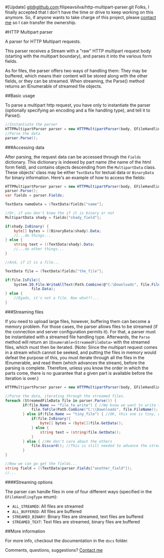 ﻿#[Update]
git@github.com:filipeavsilva/http-multipart-parser.git
Folks, I finally accepted that I don't have the time or drive to keep working on
this anymore.
So, if anyone wants to take charge of this project, please [contact
me](mailto:%66%69%6c%69%70%65%2e%61%76%2e%73%69%6c%76%61%40%67%6d%61%69%6c%2e%63%6f%6d?subject=Http%20Multipart%20Parser
		"contact me") so I can transfer the ownership.

#HTTP Multipart parser

A parser for  HTTP Multipart requests.

This parser receives a Stream with a "raw" HTTP multipart request body (starting
with the multipart boundary), and parses it into the various form fields.

As for files, the parser offers two ways of handling them: They may be
buffered, which means their content will be stored along with the other
fields, or they can be streamed. When streaming, the Parse() method returns an
IEnumerable of streamed file objects.

##Basic usage

To parse a multipart http request, you have only to instantiate the parser
(optionally specifying an encoding and a file handling type), and tell it to
Parse().

```c#
//Instantiate the parser
HTTPMultipartParser parser = new HTTPMultipartParser(body, EFileHandlingType.ALL_BUFFERED);
//Parse the data
parser.Parse();
```
###Accessing data

After parsing, the request data can be accessed through the `Fields` dictionary.
This dictionary is indexed by part name (the name of the html form field), and
contains objects descending from the `MultipartData` class. These objects' class
may be either `TextData` for textual data or `BinaryData` for binary information.
Here's an example of how to access the fields:

```c#
HTTPMultipartParser parser = new HTTPMultipartParser(body, EFileHandlingType.ALL_BUFFERED);
parser.Parse();
var fields = parser.Fields;

TextData nameData = (TextData)fields["name"];

//Or, if you don't know the if it is binary or not
MultipartData shady = fields["shady_field"];

if(shady.IsBinary) {
	byte[] bytes = ((BinaryData)shady).Data;
	//...do things...
} else {
	string text = ((TextData)shady).Data;
	//...do other things...
}

//And, if it is a file...

TextData file = (TextData)fields["the_file"];

if(file.IsFile){
	System.IO.File.WriteAllText(Path.Combine(@"C:\Downloads", file.FileName),
			file.Data);
} else {
	//Egads, it's not a file. Now what?!...
}

```

###Streaming files

If you need to upload large files, however, buffering them can become a memory
problem. For those cases, the parser allows files to be streamed (if the
connection and server configuration permits it). For that, a parser must be
instantiated with a streamed file handling type. Afterwards, the `Parse` method
will return an `IEnumerable<StreamedFileData>` with the streamed files, which
must then be iterated.
(Note: Since the multipart request comes in a stream which cannot be seeked, and
 putting the files in memory would defeat the purpose of this, you must iterate
 through all the files in the IEnumerable, and read them (which advances the
 stream), before the parsing is complete. Therefore, unless you know the order
 in which the parts come, there is no guarantee that a given part is available
 before the iteration is over.)

```c#
HTTPMultipartParser parser = new HTTPMultipartParser(body, EFileHandlingType.ALL_STREAMED);

//Parse the data, iterating through the streamed files.
foreach (StreamedFileData file in parser.Parse()) {
		if(file.Name == "file_to_write") { //We know we want to write this file
			file.ToFile(Path.Combine("C:\\Downloads", file.FileName));
		} else if(file.Name == "tiny_file") { //OK, this one is tiny, we can keep it
			if(file.IsBinary){
				byte[] bytes = (byte[])file.GetData();
			} else {
				string text = (string)file.GetData();
			}
		} else { //We don't care about the others
			file.Discard(); //This is still needed to advance the stream
		}
}

//Now we can go get the fields...
string field = ((TextData)parser.Fields["another_field"]);
//...
```

####Streaming options

The parser can handle files in one of four different ways (specified in the
		`EFileHandlingType` enum):
* `ALL_STREAMED`: All files are streamed
* `ALL_BUFFERED`: All files are buffered
* `STREAMED_BINARY`: Binary files are streamed, text files are buffered
* `STREAMED_TEXT`: Text files are streamed, binary files are buffered

##More information

For more info, checkout the documentation in the `docs` folder.

Comments, questions, suggestions? [Contact
me](mailto:%66%69%6c%69%70%65%2e%61%76%2e%73%69%6c%76%61%40%67%6d%61%69%6c%2e%63%6f%6d?subject=Http%20Multipart%20Parser
		"Contact me")
